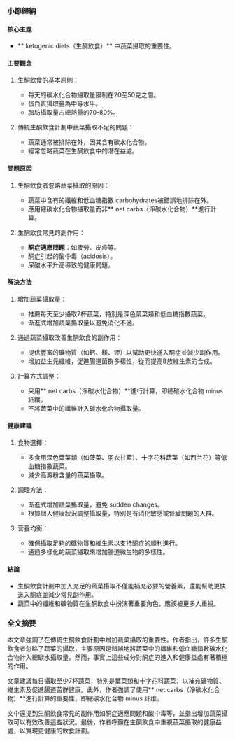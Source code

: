 ### 小節歸納

#### 核心主題
- ** ketogenic diets（生酮飲食）** 中蔬菜攝取的重要性。

#### 主要觀念
1. 生酮飲食的基本原則：
   - 每天的碳水化合物攝取量限制在20至50克之間。
   - 蛋白質攝取量為中等水平。
   - 脂肪攝取量占總熱量的70-80%。

2. 傳統生酮飲食計劃中蔬菜攝取不足的問題：
   - 蔬菜通常被排除在外，因其含有碳水化合物。
   - 經常忽略蔬菜在生酮飲食中的潛在益處。

#### 問題原因
1. 生酮飲食者忽略蔬菜攝取的原因：
   - 蔬菜中含有的纖維和低血糖指數.carbohydrates被錯誤地排除在外。
   - 應用總碳水化合物攝取量而非** net carbs（淨碳水化合物）**進行計算。

2. 生酮飲食常見的副作用：
   - **酮症適應問題**：如疲勞、皮疹等。
   - 酮症引起的酸中毒（acidosis）。
   - 尿酸水平升高導致的健康問題。

#### 解決方法
1. 增加蔬菜攝取量：
   - 推薦每天至少攝取7杯蔬菜，特別是深色葉菜類和低血糖指數蔬菜。
   - 渐進式增加蔬菜攝取量以避免消化不適。

2. 通過蔬菜攝取改善生酮飲食的副作用：
   - 提供豐富的礦物質（如鈣、鎂、钾）以幫助更快進入酮症並減少副作用。
   - 增加益生元纖維，促進腸道菌群多樣性，從而提高B族維生素的合成。

3. 計算方式調整：
   - 采用** net carbs（淨碳水化合物）**進行計算，即總碳水化合物 minus 紙纖。
   - 不將蔬菜中的纖維計入碳水化合物攝取量。

#### 健康建議
1. 食物選擇：
   - 多食用深色葉菜類（如菠菜、羽衣甘藍）、十字花科蔬菜（如西兰花）等低血糖指數蔬菜。
   - 減少高澱粉含量的蔬菜攝取。

2. 調理方法：
   - 渐進式增加蔬菜攝取量，避免 sudden changes。
   - 根據個人健康狀況調整攝取量，特別是有消化敏感或腎臟問題的人群。

3. 营養均衡：
   - 確保攝取足夠的礦物質和維生素以支持酮症的順利進行。
   - 通過多樣化的蔬菜攝取來增加腸道微生物的多樣性。

#### 結論
- 生酮飲食計劃中加入充足的蔬菜攝取不僅能補充必要的營養素，還能幫助更快進入酮症並減少常見副作用。
- 蔬菜中的纖維和礦物質在生酮飲食中扮演著重要角色，應該被更多人重視。

### 全文摘要
本文章強調了在傳統生酮飲食計劃中增加蔬菜攝取的重要性。作者指出，許多生酮飲食者忽略了蔬菜的攝取，主要原因是錯誤地將蔬菜中的纖維和低血糖指數碳水化合物計入總碳水攝取量。然而，事實上這些成分對酮症的進入和健康益處有著積極的作用。

文章建議每日攝取至少7杯蔬菜，特別是葉菜類和十字花科蔬菜，以補充礦物質、維生素及促進腸道菌群健康。此外，作者強調了使用** net carbs（淨碳水化合物）**進行計算的重要性，即總碳水化合物 minus 纤维。

文中還提到生酮飲食常見的副作用如酮症適應問題和酸中毒等，並指出增加蔬菜攝取可以有效改善這些狀況。最後，作者呼籲在生酮飲食中重視蔬菜攝取的健康益處，以實現更健康的飲食計劃。